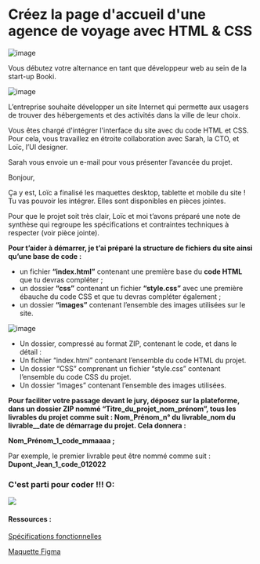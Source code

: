 # Créez la page d'accueil d'une agence de voyage avec HTML & CSS

![image](https://github.com/aurelienheude/P3-Booki/assets/50832720/9533571d-fcf6-49ef-a895-3e6148277819)

Vous débutez votre alternance en tant que développeur web au sein de la start-up Booki. 

![image](https://github.com/aurelienheude/P3-Booki/assets/50832720/60cb4967-b8c7-488f-9905-a3ce8ca7d4b8)

L’entreprise souhaite développer un site Internet qui permette aux usagers de trouver des hébergements et des activités dans la ville de leur choix.

Vous êtes chargé d'intégrer l'interface du site avec du code HTML et CSS. Pour cela, vous travaillez en étroite collaboration avec Sarah, la CTO, et Loïc, l’UI designer. 

Sarah vous envoie un e-mail pour vous présenter l’avancée du projet.

Bonjour,

Ça y est, Loïc a finalisé les maquettes desktop, tablette et mobile du site ! Tu vas pouvoir les intégrer. Elles sont disponibles en pièces jointes. 

Pour que le projet soit très clair, Loïc et moi t’avons préparé une note de synthèse qui regroupe les spécifications et contraintes techniques à respecter (voir pièce jointe).

**Pour t’aider à démarrer, je t’ai préparé la structure de fichiers du site ainsi qu’une base de code :**

- un fichier **“index.html”** contenant une première base du **code HTML** que tu devras compléter ;
- un dossier **“css”** contenant un fichier **“style.css”** avec une première ébauche du code CSS et que tu devras compléter également ;
- un dossier **“images”** contenant l’ensemble des images utilisées sur le site.


![image](https://github.com/aurelienheude/P3-Booki/assets/50832720/9f2a94d1-7850-491b-9a65-345dcf515985)

- Un dossier, compressé au format ZIP, contenant le code, et dans le détail :
- Un fichier “index.html” contenant l’ensemble du code HTML du projet.
- Un dossier “CSS” comprenant un fichier “style.css” contenant l’ensemble du code CSS du projet.
- Un dossier “images” contenant l’ensemble des images utilisées.

**Pour faciliter votre passage devant le jury, déposez sur la plateforme, dans un dossier ZIP nommé “Titre_du_projet_nom_prénom”, tous les livrables du projet comme suit : Nom_Prénom_n° du livrable_nom du livrable__date de démarrage du projet. Cela donnera :**

**Nom_Prénom_1_code_mmaaaa ;**

Par exemple, le premier livrable peut être nommé comme suit : **Dupont_Jean_1_code_012022**


### C'est parti pour coder !!! O:

![](https://media.tenor.com/exuPwTTU-FwAAAAC/key-click-typing.gif)

#### Ressources :

[Spécifications fonctionnelles](https://course.oc-static.com/projects/D%C3%A9veloppeur+Web/IW_P3+HTML+CSS+Booki/IW+%3A+React+Booki+-+Note+de+synthese.pdf)

[Maquette Figma](https://www.figma.com/file/r9YJyUkpVdrxzBBKGH7reY/Maquettes-Booki-(desktop%2C-mobile%2C-tablette)?type=design&node-id=3-0&mode=design)

